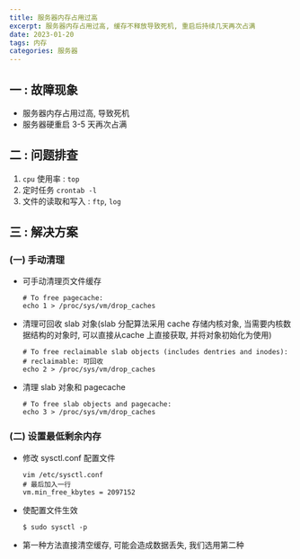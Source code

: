 ```yaml
---
title: 服务器内存占用过高
excerpt: 服务器内存占用过高, 缓存不释放导致死机, 重启后持续几天再次占满
date: 2023-01-20
tags: 内存
categories: 服务器
---
```






## 一 : 故障现象

* 服务器内存占用过高, 导致死机
* 服务器硬重启 3-5 天再次占满

## 二 : 问题排查

1. `cpu` 使用率 : `top`
2. 定时任务 `crontab -l`
3. 文件的读取和写入 : `ftp`, `log`

## 三 : 解决方案

### (一) 手动清理

* 可手动清理页文件缓存

  ```shell
  # To free pagecache:
  echo 1 > /proc/sys/vm/drop_caches
  ```

* 清理可回收 slab 对象(slab 分配算法采用 cache 存储内核对象, 当需要内核数据结构的对象时, 可以直接从cache 上直接获取, 并将对象初始化为使用) 

  ```shell
  # To free reclaimable slab objects (includes dentries and inodes):
  # reclaimable: 可回收
  echo 2 > /proc/sys/vm/drop_caches
  ```

* 清理 slab 对象和 pagecache

  ```shell
  # To free slab objects and pagecache:
  echo 3 > /proc/sys/vm/drop_caches
  ```

### (二) 设置最低剩余内存

* 修改 sysctl.conf 配置文件

  ```shell
  vim /etc/sysctl.conf
  # 最后加入一行
  vm.min_free_kbytes = 2097152
  ```

* 使配置文件生效

  ```shell
  $ sudo sysctl -p
  ```

* 第一种方法直接清空缓存, 可能会造成数据丢失, 我们选用第二种



